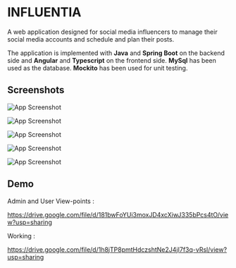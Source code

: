 
# INFLUENTIA

A web application designed for social media influencers to manage their social media accounts and schedule and plan their posts.

The application is implemented with **Java** and **Spring Boot** on the backend side and **Angular** and **Typescript** on the frontend side. **MySql** has been used as the database. **Mockito** has been used for unit testing.


## Screenshots

![App Screenshot](https://github.com/shikha1304/Influentia-Full-Stack/blob/c56efeabba9a450f9047f6026367469471e30c20/Angular/support_ui/src/assets/Screenshot%20(4).png)

![App Screenshot](https://github.com/shikha1304/Influentia-Full-Stack/blob/c56efeabba9a450f9047f6026367469471e30c20/Angular/support_ui/src/assets/Screenshot%20(8).png)

![App Screenshot](https://github.com/shikha1304/Influentia-Full-Stack/blob/c56efeabba9a450f9047f6026367469471e30c20/Angular/support_ui/src/assets/Screenshot%20(2).png)

![App Screenshot](https://github.com/shikha1304/Influentia-Full-Stack/blob/c56efeabba9a450f9047f6026367469471e30c20/Angular/support_ui/src/assets/Screenshot%20(10).png)

![App Screenshot](https://github.com/shikha1304/Influentia-Full-Stack/blob/c56efeabba9a450f9047f6026367469471e30c20/Angular/support_ui/src/assets/Screenshot%20(5).png)




## Demo

Admin and User View-points :

https://drive.google.com/file/d/181bwFoYUi3moxJD4xcXiwJ335bPcs4tO/view?usp=sharing



Working :

https://drive.google.com/file/d/1h8jTP8pmtHdczshtNe2J4jI7f3q-vRsl/view?usp=sharing

